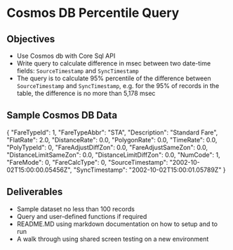 # Cosmos DB Percentile Query

## Objectives

* Use Cosmos db with Core Sql API 
* Write query to calculate difference in msec between two date-time fields: `SourceTimestamp` and `SyncTimestamp`
* The query is to calculate 95% percentile of the difference between `SourceTimestamp` and `SyncTimestamp`, e.g. for the 95% of records in the table, the difference is no more than 5,178 msec

## Sample Cosmos DB Data 

{
	"FareTypeId": 1,
	"FareTypeAbbr": "STA",
	"Description": "Standard Fare",
	"FlatRate": 2.0,
	"DistanceRate": 0.0,
	"PolygonRate": 0.0,
	"TimeRate": 0.0,
	"PolyTypeId": 0,
	"FareAdjustDiffZon": 0.0,
	"FareAdjustSameZon": 0.0,
	"DistanceLimitSameZon": 0.0,
	"DistanceLimitDiffZon": 0.0,
	"NumCode": 1,
	"FareMode": 0,
	"FareCalcType": 0,
	"SourceTimestamp": "2002-10-02T15:00:00.05456Z",
	"SyncTimestamp": "2002-10-02T15:00:01.05789Z"
}

## Deliverables

* Sample dataset no less than 100 records
* Query and user-defined functions if required
* README.MD using markdown documentation on how to setup and to run
* A walk through using shared screen testing on a new environment 
